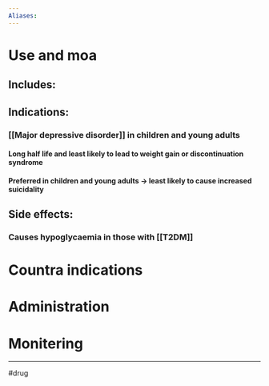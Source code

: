 ```yaml
---
Aliases:
---
```

# Use and moa
## Includes:
## Indications:
### [[Major depressive disorder]] in children and young adults
#### Long half life and least likely to lead to weight gain or discontinuation syndrome
#### Preferred in children and young adults -> least likely to cause increased suicidality
## Side effects:
### Causes hypoglycaemia in those with [[T2DM]]
# Countra indications
# Administration 
# Monitering 

---
#drug 